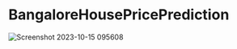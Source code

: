 # BangaloreHousePricePrediction
![Screenshot 2023-10-15 095608](https://github.com/NiShApOkHaReL/BangaloreHousePricePrediction/assets/107798171/9b6fbb18-1d4e-4521-99c5-2deae4b7de7c)
